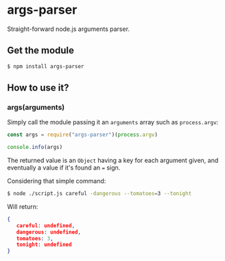 # args-parser
Straight-forward node.js arguments parser.

## Get the module

```bash
$ npm install args-parser
```

## How to use it?

### args(arguments)

Simply call the module passing it an `arguments` array such as `process.argv`:

```javascript
const args = require("args-parser")(process.argv)

console.info(args)
```

The returned value is an `Object` having a key for each argument given, and eventually a value if it's found an `=` sign.

Considering that simple command:

```bash
$ node ./script.js careful -dangerous --tomatoes=3 --tonight
```

Will return:

```json
{
   careful: undefined,
   dangerous: undefined,
   tomatoes: 3,
   tonight: undefined
}
```
